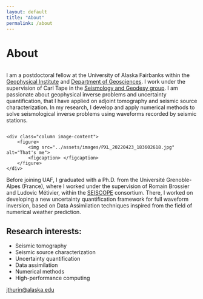 ```yaml
---
layout: default
title: "About"
permalink: /about
---
```


# About

<div class="two-column-layout">
    <div class="column text-content">
        <p>I am a postdoctoral fellow at the University of Alaska Fairbanks within the <a href="https://www.gi.alaska.edu/" target="_blank">Geophysical Institute</a> and <a href="https://www.uaf.edu/geosciences/" target="_blank">Department of Geosciences</a>. I work under the supervision of Carl Tape in the <a href="https://www.uaf.edu/geosciences/research/seismology-geodesy/" target="_blank">Seismology and Geodesy group</a>. I am passionate about geophysical inverse problems and uncertainty quantification, that I have applied on adjoint tomography and seismic source characterization. In my research, I develop and apply numerical methods to solve seismological inverse problems using waveforms recorded by seismic stations.</p>
    </div>
    
    <div class="column image-content">
        <figure>
            <img src="../assets/images/PXL_20220423_183602618.jpg" alt="That's me">
            <figcaption> </figcaption>
        </figure>
    </div>
</div>

<div class="two-column-layout text-content">
    <p>Before joining UAF, I graduated with a Ph.D. from the Université Grenoble-Alpes (France), where I worked under the supervision of Romain Brossier and Ludovic Métivier, within the <a href="https://seiscope2.osug.fr/" target="_blank">SEISCOPE</a> consortium. There, I worked on developing a new uncertainty quantification framework for full waveform inversion, based on Data Assimilation techniques inspired from the field of numerical weather prediction.</p>

</div>

## Research interests:

<div class="two-column-layout text-content">
    <ul>
        <li>Seismic tomography</li>
        <li>Seismic source characterization</li>
        <li>Uncertainty quantification</li>
        <li>Data assimilation</li>
        <li>Numerical methods</li>
        <li>High-performance computing</li>
    </ul>
</div>

<div class="two-column-layout text-content">
    <p><a href="mailto:jthurin@alaska.edu">jthurin@alaska.edu</a></p>
</div>